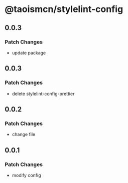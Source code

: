 # @taoismcn/stylelint-config

## 0.0.3

### Patch Changes

- update package

## 0.0.3

### Patch Changes

- delete stylelint-config-prettier

## 0.0.2

### Patch Changes

- change file

## 0.0.1

### Patch Changes

- modify config
